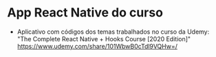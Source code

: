 # App React Native do curso
- Aplicativo com códigos dos temas trabalhados no curso da Udemy: "The Complete React Native + Hooks Course [2020 Edition]" https://www.udemy.com/share/101WbwB0cTdl9VQHw=/
